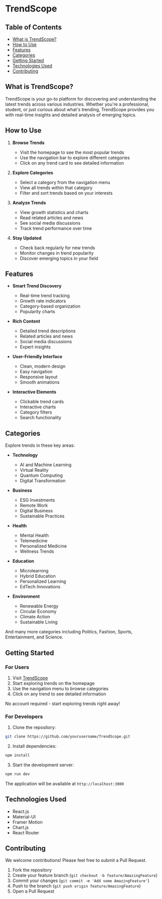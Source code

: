 # TrendScope

## Table of Contents
- [What is TrendScope?](#what-is-trendscope)
- [How to Use](#how-to-use)
- [Features](#features)
- [Categories](#categories)
- [Getting Started](#getting-started)
- [Technologies Used](#technologies-used)
- [Contributing](#contributing)

## What is TrendScope?
TrendScope is your go-to platform for discovering and understanding the latest trends across various industries. Whether you're a professional, student, or just curious about what's trending, TrendScope provides you with real-time insights and detailed analysis of emerging topics.

## How to Use
1. **Browse Trends**
   - Visit the homepage to see the most popular trends
   - Use the navigation bar to explore different categories
   - Click on any trend card to see detailed information

2. **Explore Categories**
   - Select a category from the navigation menu
   - View all trends within that category
   - Filter and sort trends based on your interests

3. **Analyze Trends**
   - View growth statistics and charts
   - Read related articles and news
   - See social media discussions
   - Track trend performance over time

4. **Stay Updated**
   - Check back regularly for new trends
   - Monitor changes in trend popularity
   - Discover emerging topics in your field

## Features
- **Smart Trend Discovery**
  - Real-time trend tracking
  - Growth rate indicators
  - Category-based organization
  - Popularity charts

- **Rich Content**
  - Detailed trend descriptions
  - Related articles and news
  - Social media discussions
  - Expert insights

- **User-Friendly Interface**
  - Clean, modern design
  - Easy navigation
  - Responsive layout
  - Smooth animations

- **Interactive Elements**
  - Clickable trend cards
  - Interactive charts
  - Category filters
  - Search functionality

## Categories
Explore trends in these key areas:

- **Technology**
  - AI and Machine Learning
  - Virtual Reality
  - Quantum Computing
  - Digital Transformation

- **Business**
  - ESG Investments
  - Remote Work
  - Digital Business
  - Sustainable Practices

- **Health**
  - Mental Health
  - Telemedicine
  - Personalized Medicine
  - Wellness Trends

- **Education**
  - Microlearning
  - Hybrid Education
  - Personalized Learning
  - EdTech Innovations

- **Environment**
  - Renewable Energy
  - Circular Economy
  - Climate Action
  - Sustainable Living

And many more categories including Politics, Fashion, Sports, Entertainment, and Science.

## Getting Started

### For Users
1. Visit [TrendScope](http://localhost:3000)
2. Start exploring trends on the homepage
3. Use the navigation menu to browse categories
4. Click on any trend to see detailed information

No account required - start exploring trends right away!

### For Developers
1. Clone the repository:
```bash
git clone https://github.com/yourusername/TrendScope.git
```

2. Install dependencies:
```bash
npm install
```

3. Start the development server:
```bash
npm run dev
```

The application will be available at `http://localhost:3000`

## Technologies Used
- React.js
- Material-UI
- Framer Motion
- Chart.js
- React Router

## Contributing
We welcome contributions! Please feel free to submit a Pull Request.

1. Fork the repository
2. Create your feature branch (`git checkout -b feature/AmazingFeature`)
3. Commit your changes (`git commit -m 'Add some AmazingFeature'`)
4. Push to the branch (`git push origin feature/AmazingFeature`)
5. Open a Pull Request

